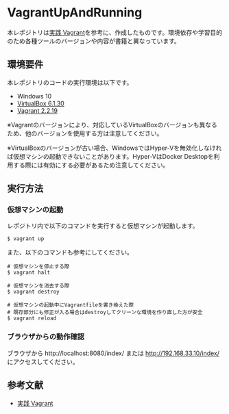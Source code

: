 # VagrantUpAndRunning

本レポジトリは[実践 Vagrant](https://www.amazon.co.jp/%E5%AE%9F%E8%B7%B5-Vagrant-Mitchell-Hashimoto/dp/4873116651/ref=sr_1_1?__mk_ja_JP=%E3%82%AB%E3%82%BF%E3%82%AB%E3%83%8A&crid=1ADA8SPDC3ZLU&keywords=vagrant&qid=1640352785&sprefix=vagran%2Caps%2C191&sr=8-1)を参考に、作成したものです。環境依存や学習目的のため各種ツールのバージョンや内容が書籍と異なっています。

## 環境要件
本レポジトリのコードの実行環境は以下です。
- Windows 10
- [VirtualBox 6.1.30](https://www.virtualbox.org/wiki/Downloads)
- [Vagrant 2.2.19](https://www.vagrantup.com/downloads)

※Vagrantのバージョンにより、対応しているVirtualBoxのバージョンも異なるため、他のバージョンを使用する方は注意してください。

※VirtualBoxのバージョンが古い場合、WindowsではHyper-Vを無効化しなければ仮想マシンの起動できないことがあります。Hyper-VはDocker Desktopを利用する際には有効にする必要があるため注意してください。

## 実行方法
### 仮想マシンの起動
レポジトリ内で以下のコマンドを実行すると仮想マシンが起動します。
```
$ vagrant up
```
また、以下のコマンドも参考にしてください。
```
# 仮想マシンを停止する際
$ vagrant halt

# 仮想マシンを消去する際
$ vagrant destroy

# 仮想マシンの起動中にVagrantfileを書き換えた際
# 既存部分にも修正が入る場合はdestroyしてクリーンな環境を作り直した方が安全
$ vagrant reload
```
### ブラウザからの動作確認
ブラウザから
http://localhost:8080/index/
または
http://192.168.33.10/index/
にアクセスしてください。

## 参考文献
- [実践 Vagrant](https://www.amazon.co.jp/%E5%AE%9F%E8%B7%B5-Vagrant-Mitchell-Hashimoto/dp/4873116651/ref=sr_1_1?__mk_ja_JP=%E3%82%AB%E3%82%BF%E3%82%AB%E3%83%8A&crid=1ADA8SPDC3ZLU&keywords=vagrant&qid=1640352785&sprefix=vagran%2Caps%2C191&sr=8-1)
